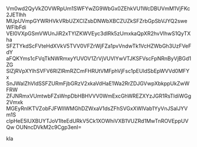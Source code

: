 Vm0wd2QyVkZOVWRpUm1SWFYwZG9WbGx0ZEhkVU1WcDBUVmM1VjFKc2JETlhh
MUpUVmpGYWRHVkVRbUZXClZsbDNWbXBCZUZkSFZrbGpSbVJYQ2sweWFIbFdi
VEI0VXpGSmVWUnJiR2xTYlZKWVEyc3dlRk5zUmxkaQpXR2hvVlhwS1QyTXha
SFZTYkdScFVteHdXVkV5TVV0VFZrWjFZa1pvVndwTk1VcHZWbGh3UzFVeFdY
aFQKYms1cFVqTkNWRmxyYUVOV1ZrVjVUVlYwVTJKSFVscFpNRnByVjBGd1ZG
SlZjRVpXYlhSVFV6RlZlRmRZCmFHRUtVMFphVjFsc1pEUldSbEpWVVd0MFYx
SnJWalZhVldSSFZURmFjbGRzV2xkaVdHaE1Wa2RrZDJGVwpXbkppUkZwWFRW
ZFJNRmxVUmtwbFZsWnpDbHBHVVV0WmExcGhWREZXYzJGR1RsTldiWGg2Vmxk
MGEyRnIKTVZobFJFWllWMGhDZWxaV1dsZFhSVGxXWlVab1YyVnJSalJYVm1S
clpHeE5lUXBUYTJoV1lteEdURkV5Ck1XOWhiVXB1VUZRd1MwTnROVEppUVQw
OUNncDVkM2c9Cgp3enI=

kla